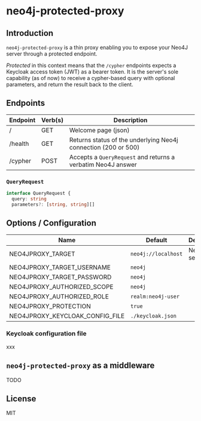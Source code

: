 # neo4j-protected-proxy

## Introduction

`neo4j-protected-proxy` is a thin proxy enabling you to expose your Neo4J server through a protected endpoint.

_Protected_ in this context means that the `/cypher` endpoints expects a Keycloak access token (JWT) as a bearer token.
It is the server's sole capability (as of now) to receive a cypher-based query with optional parameters, and return the result back to the client.

## Endpoints

|Endpoint|Verb(s)|Description|
|--------|-------|-----------|
| /      | GET | Welcome page (json) |
| /health| GET | Returns status of the underlying Neo4j connection (200 or 500)|
| /cypher| POST | Accepts a `QueryRequest` and returns a verbatim Neo4J answer |

### `QueryRequest`

```typescript
interface QueryRequest {
  query: string
  parameters?: [string, string][]
```

## Options / Configuration

| Name | Default | Description
-------|------------|----------------------
| NEO4JPROXY_TARGET | `neo4j://localhost` | Neo4J server
| NEO4JPROXY_TARGET_USERNAME | `neo4j`
| NEO4JPROXY_TARGET_PASSWORD | `neo4j`
| NEO4JPROXY_AUTHORIZED_SCOPE | `neo4j`
| NEO4JPROXY_AUTHORIZED_ROLE | `realm:neo4j-user`
| NEO4JPROXY_PROTECTION | `true` |
| NEO4JPROXY_KEYCLOAK_CONFIG_FILE | `./keycloak.json`

### Keycloak configuration file

xxx

## `neo4j-protected-proxy` as a middleware

TODO

## License

MIT

